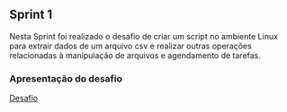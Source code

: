 ## Sprint 1
Nesta Sprint foi realizado o desafio de criar um script no ambiente Linux para extrair dados de um arquivo csv e realizar outras operações relacionadas à manipulação de arquivos e agendamento de tarefas.

### Apresentação do desafio
[Desafio](desafio/README.md)